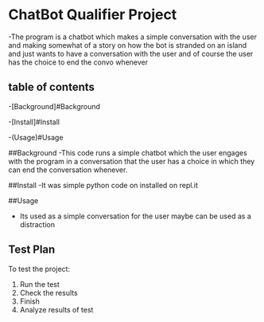 # ChatBot Qualifier Project

-The program is a chatbot which makes a simple conversation with the user and making somewhat of a story on how the bot is stranded on an island and just wants to have a conversation with the user and of course the user has the choice to end the convo whenever 

## table of contents 

-[Background]#Background

-[Install]#Install

-(Usage)#Usage

##Background
-This code runs a simple chatbot which the user engages with the program in a conversation that the user has a choice in which they can end the conversation whenever.

##Install
-It was simple python code on installed on repl.it

##Usage
- Its used as a simple conversation for the user maybe can be used as a distraction 
## Test Plan

To test the project:

1.  Run the test
2.  Check the results
3.  Finish
4.  Analyze results of test
